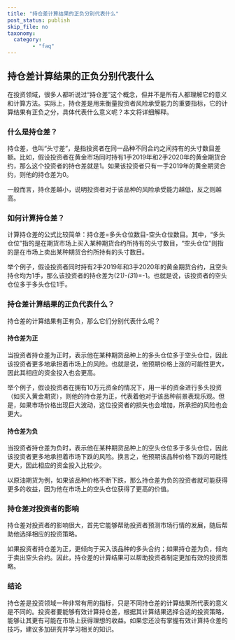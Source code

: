 ```yaml
---
title: "持仓差计算结果的正负分别代表什么"
post_status: publish
skip_file: no
taxonomy:
  category:
        - "faq"
---
```


## 持仓差计算结果的正负分别代表什么

在投资领域，很多人都听说过“持仓差”这个概念，但并不是所有人都理解它的意义和计算方法。实际上，持仓差是用来衡量投资者风险承受能力的重要指标，它的计算结果有正负之分，具体代表什么意义呢？本文将详细解释。

### 什么是持仓差？

持仓差，也叫“头寸差”，是指投资者在同一品种不同合约之间持有的头寸数目差额。比如，假设投资者在黄金市场同时持有1手2019年和2手2020年的黄金期货合约，那么这个投资者的持仓差就是1。如果该投资者只有一手2019年的黄金期货合约，则他的持仓差为0。

一般而言，持仓差越小，说明投资者对于该品种的风险承受能力越低，反之则越高。

### 如何计算持仓差？

计算持仓差的公式比较简单：持仓差=多头仓位数目-空头仓位数目。其中，“多头仓位”指的是在期货市场上买入某种期货合约所持有的头寸数目，“空头仓位”则指的是在市场上卖出某种期货合约所持有的头寸数目。

举个例子，假设投资者同时持有2手2019年和3手2020年的黄金期货合约，且空头持仓均为1手，那么该投资者的持仓差为(2*1)-(3*1)=-1。也就是说，该投资者的空头仓位多于多头仓位1手。

### 持仓差计算结果的正负代表什么？

持仓差的计算结果有正有负，那么它们分别代表什么呢？

#### 持仓差为正

当投资者持仓差为正时，表示他在某种期货品种上的多头仓位多于空头仓位，因此该投资者更多地承担着市场上的风险。也就是说，他预期价格上涨的可能性更大，因此其相应的资金投入也会更高。

举个例子，假设投资者在拥有10万元资金的情况下，用一半的资金进行多头投资（如买入黄金期货），则他的持仓差为正，代表着他对于该品种前景表现乐观。但是，如果市场价格出现巨大波动，这位投资者的损失也会增加，所承担的风险也会更大。

#### 持仓差为负

当投资者持仓差为负时，表示他在某种期货品种上的空头仓位多于多头仓位，因此该投资者更多地承担着市场下跌的风险。换言之，他预期该品种价格下跌的可能性更大，因此相应的资金投入比较少。

以原油期货为例，如果该品种价格不断下跌，那么持仓差为负的投资者就可能获得更多的收益，因为他在市场上的空头仓位获得了更高的价值。

### 持仓差对投资者的影响

持仓差对投资者的影响很大，首先它能够帮助投资者预测市场行情的发展，随后帮助他选择相应的投资策略。

如果投资者持仓差为正，更倾向于买入该品种的多头合约；如果持仓差为负，倾向于卖出空头合约。因此，持仓差的计算结果可以帮助投资者制定更加有效的投资策略。

### 结论

持仓差是投资领域一种非常有用的指标，只是不同持仓差的计算结果所代表的意义是不同的。投资者要能够有效计算持仓差，根据其计算结果选择合适的投资策略，能够让其更有可能在市场上获得理想的收益。如果您还没有掌握有效计算持仓差的技巧，建议多加研究并学习相关的知识。

